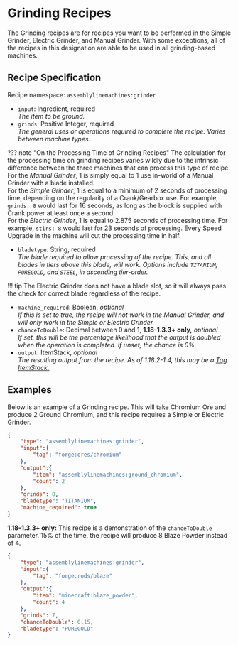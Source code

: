 # Grinding Recipes

The Grinding recipes are for recipes you want to be performed in the Simple Grinder, Electric Grinder, and Manual Grinder. With some exceptions, all of the recipes in this designation are able to be used in all grinding-based machines.

## Recipe Specification

Recipe namespace: `assemblylinemachines:grinder`

- `input`: Ingredient, required  
*The item to be ground.*  
- `grinds`: Positive Integer, required  
*The general uses or operations required to complete the recipe. Varies between machine types.*

??? note "On the Processing Time of Grinding Recipes"
    The calculation for the processing time on grinding recipes varies wildly due to the intrinsic difference between the three machines that can process this type of recipe.  
    For the *Manual Grinder*, 1 is simply equal to 1 use in-world of a Manual Grinder with a blade installed.  
    For the *Simple Grinder*, 1 is equal to a minimum of 2 seconds of processing time, depending on the regularity of a Crank/Gearbox use. For example, `grinds: 8` would last for 16 seconds, as long as the block is supplied with Crank power at least once a second.  
    For the *Electric Grinder*, 1 is equal to 2.875 seconds of processing time. For example, `stirs: 8` would last for 23 seconds of processing. Every Speed Upgrade in the machine will cut the processing time in half.

- `bladetype`: String, required  
*The blade required to allow processing of the recipe. This, and all blades in tiers above this blade, will work. Options include `TITANIUM`, `PUREGOLD`, and `STEEL`, in ascending tier-order.*

!!! tip
    The Electric Grinder does not have a blade slot, so it will always pass the check for correct blade regardless of the recipe.

- `machine_required`: Boolean, *optional*  
*If this is set to true, the recipe will not work in the Manual Grinder, and will only work in the Simple or Electric Grinder.*  
- `chanceToDouble`: Decimal between 0 and 1, **1.18-1.3.3+ only,** *optional*  
*If set, this will be the percentage likelihood that the output is doubled when the operation is completed. If unset, the chance is 0%.*
- `output`: ItemStack, *optional*  
*The resulting output from the recipe. As of 1.18.2-1.4, this may be a [Tag ItemStack.](../miscdev/datatypes.md#tag-itemstack)*

## Examples

Below is an example of a Grinding recipe. This will take Chromium Ore and produce 2 Ground Chromium, and this recipe requires a Simple or Electric Grinder.

``` json
{
	"type": "assemblylinemachines:grinder",
	"input":{
		"tag": "forge:ores/chromium"
	},
	"output":{
		"item": "assemblylinemachines:ground_chromium",
		"count": 2
	},
	"grinds": 8,
	"bladetype": "TITANIUM",
	"machine_required": true
}
```

**1.18-1.3.3+ only:** This recipe is a demonstration of the `chanceToDouble` parameter. 15% of the time, the recipe will produce 8 Blaze Powder instead of 4.

``` json
{
	"type": "assemblylinemachines:grinder",
	"input":{
		"tag": "forge:rods/blaze"
	},
	"output":{
		"item": "minecraft:blaze_powder",
		"count": 4
	},
	"grinds": 7,
	"chanceToDouble": 0.15,
	"bladetype": "PUREGOLD"
}
```